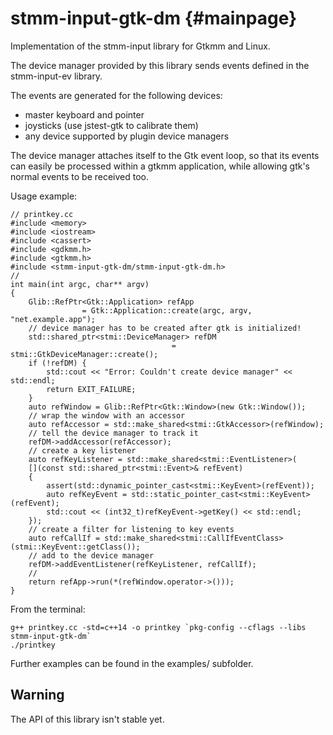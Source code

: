 stmm-input-gtk-dm                                                  {#mainpage}
=================

Implementation of the stmm-input library for Gtkmm and Linux.

The device manager provided by this library sends events defined in the
stmm-input-ev library.

The events are generated for the following devices:
- master keyboard and pointer
- joysticks (use jstest-gtk to calibrate them)
- any device supported by plugin device managers

The device manager attaches itself to the Gtk event loop, so that its
events can easily be processed within a gtkmm application, while allowing
gtk's normal events to be received too.

Usage example:

    // printkey.cc
    #include <memory>
    #include <iostream>
    #include <cassert>
    #include <gdkmm.h>
    #include <gtkmm.h>
    #include <stmm-input-gtk-dm/stmm-input-gtk-dm.h>
    //
    int main(int argc, char** argv)
    {
        Glib::RefPtr<Gtk::Application> refApp
                    = Gtk::Application::create(argc, argv, "net.example.app");
        // device manager has to be created after gtk is initialized!
        std::shared_ptr<stmi::DeviceManager> refDM
                                        = stmi::GtkDeviceManager::create();
        if (!refDM) {
            std::cout << "Error: Couldn't create device manager" << std::endl;
            return EXIT_FAILURE;
        }
        auto refWindow = Glib::RefPtr<Gtk::Window>(new Gtk::Window());
        // wrap the window with an accessor
        auto refAccessor = std::make_shared<stmi::GtkAccessor>(refWindow);
        // tell the device manager to track it
        refDM->addAccessor(refAccessor);
        // create a key listener
        auto refKeyListener = std::make_shared<stmi::EventListener>(
        [](const std::shared_ptr<stmi::Event>& refEvent)
        {
            assert(std::dynamic_pointer_cast<stmi::KeyEvent>(refEvent));
            auto refKeyEvent = std::static_pointer_cast<stmi::KeyEvent>(refEvent);
            std::cout << (int32_t)refKeyEvent->getKey() << std::endl;
        });
        // create a filter for listening to key events
        auto refCallIf = std::make_shared<stmi::CallIfEventClass>(stmi::KeyEvent::getClass());
        // add to the device manager
        refDM->addEventListener(refKeyListener, refCallIf);
        //
        return refApp->run(*(refWindow.operator->()));
    }

From the terminal:

    g++ printkey.cc -std=c++14 -o printkey `pkg-config --cflags --libs stmm-input-gtk-dm`
    ./printkey

Further examples can be found in the examples/ subfolder.


Warning
-------
The API of this library isn't stable yet.
